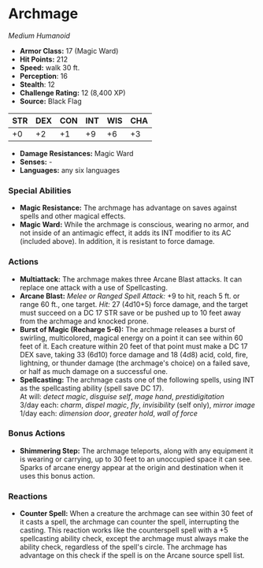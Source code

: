# Archmage

*Medium* *Humanoid*

- **Armor Class:** 17 (Magic Ward)
- **Hit Points:** 212 
- **Speed:** walk 30 ft.
- **Perception**: 16
- **Stealth**: 12
- **Challenge Rating:** 12 (8,400 XP)
- **Source:** Black Flag

| STR | DEX | CON | INT | WIS | CHA |
| --- | --- | --- | --- | --- | --- |
| +0 | +2 | +1 | +9 | +6 | +3 |

- **Damage Resistances:** Magic Ward
- **Senses:** -
- **Languages:** any six languages

### Special Abilities

- **Magic Resistance:** The archmage has advantage on saves against spells and other magical effects.
- **Magic Ward:** While the archmage is conscious, wearing no armor, and not inside of an antimagic effect, it adds its INT modifier to its AC (included above). In addition, it is resistant to force damage.

### Actions

- **Multiattack:** The archmage makes three Arcane Blast attacks. It can replace one attack with a use of Spellcasting.
- **Arcane Blast:** _Melee or Ranged Spell Attack:_ +9 to hit, reach 5 ft. or range 60 ft., one target. _Hit:_ 27 (4d10+5) force damage, and the target must succeed on a DC 17 STR save or be pushed up to 10 feet away from the archmage and knocked prone.
- **Burst of Magic (Recharge 5-6):** The archmage releases a burst of swirling, multicolored, magical energy on a point it can see within 60 feet of it. Each creature within 20 feet of that point must make a DC 17 DEX save, taking 33 (6d10) force damage and 18 (4d8) acid, cold, fire, lightning, or thunder damage (the archmage's choice) on a failed save, or half as much damage on a successful one.
- **Spellcasting:** The archmage casts one of the following spells, using INT as the spellcasting ability (spell save DC 17).<br>At will: _detect magic_, _disguise self_, _mage hand_, _prestidigitation_<br>3/day each: _charm_, _dispel magic_, _fly_, _invisibility_ (self only), _mirror image_<br>1/day each: _dimension door_, _greater hold_, _wall of force_

### Bonus Actions

- **Shimmering Step:** The archmage teleports, along with any equipment it is wearing or carrying, up to 30 feet to an unoccupied space it can see. Sparks of arcane energy appear at the origin and destination when it uses this bonus action.

### Reactions

- **Counter Spell:** When a creature the archmage can see within 30 feet of it casts a spell, the archmage can counter the spell, interrupting the casting. This reaction works like the counterspell spell with a +5 spellcasting ability check, except the archmage must always make the ability check, regardless of the spell's circle. The archmage has advantage on this check if the spell is on the Arcane source spell list.
